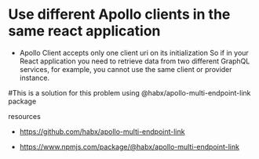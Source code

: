 # Use different Apollo clients in the same react application

- Apollo Client accepts only one client uri on its initialization So if in your React application you need to retrieve data from two different GraphQL services, for example, you cannot use the same client or provider instance.

#This is a solution for this problem using @habx/apollo-multi-endpoint-link package

resources

- https://github.com/habx/apollo-multi-endpoint-link

- https://www.npmjs.com/package/@habx/apollo-multi-endpoint-link

